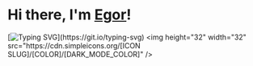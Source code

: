 
# Hi there, I'm [Egor](https://egorbriliov.github.io/)! 
[![Typing SVG](https://readme-typing-svg.demolab.com?font=Press+Start+2P&weight=100&size=30&pause=1000&color=F7F7F7&background=FF020200&multiline=true&width=1500&height=55&lines=A+beginner+developer+who+wants+to+start+making+money+from+this!)](https://git.io/typing-svg)
<img height="32" width="32" src="https://cdn.simpleicons.org/[ICON SLUG]/[COLOR]/[DARK_MODE_COLOR]" />
